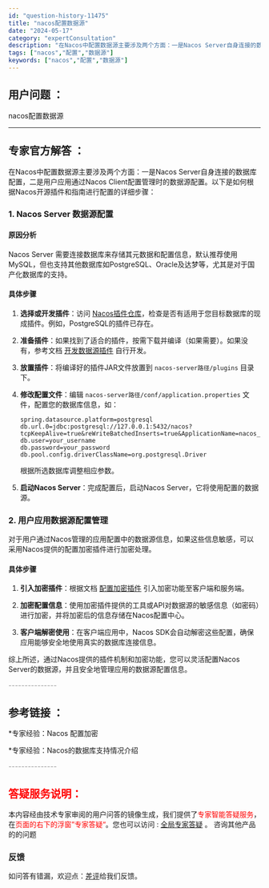 ```yaml
---
id: "question-history-11475"
title: "nacos配置数据源"
date: "2024-05-17"
category: "expertConsultation"
description: "在Nacos中配置数据源主要涉及两个方面：一是Nacos Server自身连接的数据库配置，二是用户应用通过Nacos Client配置管理时的数据源配置。以下是如何根据Nacos开源插件和指南进行配置的详细步骤：### 1. Nacos Server 数据源配置#### 原因分析Nacos Ser"
tags: ["nacos","配置","数据源"]
keywords: ["nacos","配置","数据源"]
---
```


## 用户问题 ： 
 nacos配置数据源  

---------------
## 专家官方解答 ：

在Nacos中配置数据源主要涉及两个方面：一是Nacos Server自身连接的数据库配置，二是用户应用通过Nacos Client配置管理时的数据源配置。以下是如何根据Nacos开源插件和指南进行配置的详细步骤：

### 1. Nacos Server 数据源配置

#### 原因分析
Nacos Server 需要连接数据库来存储其元数据和配置信息，默认推荐使用MySQL，但也支持其他数据库如PostgreSQL、Oracle及达梦等，尤其是对于国产化数据库的支持。

#### 具体步骤
1. **选择或开发插件**：访问 [Nacos插件仓库](https://github.com/nacos-group/nacos-plugin)，检查是否有适用于您目标数据库的现成插件。例如，PostgreSQL的插件已存在。
   
2. **准备插件**：如果找到了适合的插件，按需下载并编译（如果需要）。如果没有，参考文档 [开发数据源插件](https://nacos.io/docs/latest/plugin/datasource-plugin/) 自行开发。

3. **放置插件**：将编译好的插件JAR文件放置到 `nacos-server路径/plugins` 目录下。

4. **修改配置文件**：编辑 `nacos-server路径/conf/application.properties` 文件，配置您的数据库信息，如：
   ```properties
   spring.datasource.platform=postgresql
   db.url.0=jdbc:postgresql://127.0.0.1:5432/nacos?tcpKeepAlive=true&reWriteBatchedInserts=true&ApplicationName=nacos_java
   db.user=your_username
   db.password=your_password
   db.pool.config.driverClassName=org.postgresql.Driver
   ```
   根据所选数据库调整相应参数。

5. **启动Nacos Server**：完成配置后，启动Nacos Server，它将使用配置的数据源。

### 2. 用户应用数据源配置管理

对于用户通过Nacos管理的应用配置中的数据源信息，如果这些信息敏感，可以采用Nacos提供的配置加密插件进行加密处理。

#### 具体步骤
1. **引入加密插件**：根据文档 [配置加密插件](https://nacos.io/docs/latest/plugin/config-encryption-plugin/) 引入加密功能至客户端和服务端。

2. **加密配置信息**：使用加密插件提供的工具或API对数据源的敏感信息（如密码）进行加密，并将加密后的信息存储在Nacos配置中心。

3. **客户端解密使用**：在客户端应用中，Nacos SDK会自动解密这些配置，确保应用能够安全地使用真实的数据库连接信息。

综上所述，通过Nacos提供的插件机制和加密功能，您可以灵活配置Nacos Server的数据源，并且安全地管理应用的数据源配置信息。


<font color="#949494">---------------</font> 


## 参考链接 ：

*专家经验：Nacos 配置加密 
 
 *专家经验：Nacos的数据库支持情况介绍 


 <font color="#949494">---------------</font> 
 


## <font color="#FF0000">答疑服务说明：</font> 

本内容经由技术专家审阅的用户问答的镜像生成，我们提供了<font color="#FF0000">专家智能答疑服务</font>，在<font color="#FF0000">页面的右下的浮窗”专家答疑“</font>。您也可以访问 : [全局专家答疑](https://answer.opensource.alibaba.com/docs/intro) 。 咨询其他产品的的问题

### 反馈
如问答有错漏，欢迎点：[差评](https://ai.nacos.io/user/feedbackByEnhancerGradePOJOID?enhancerGradePOJOId=13762)给我们反馈。
